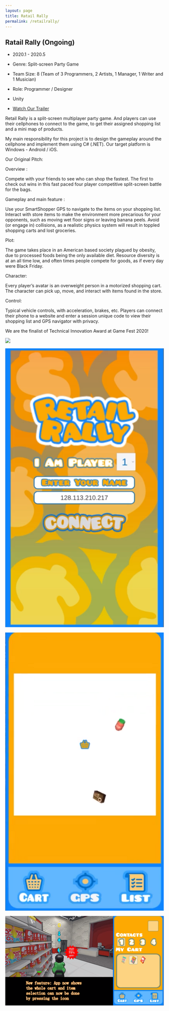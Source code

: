 ```yaml
---
layout: page
title: Ratail Rally
permalink: /retailrally/
---
```




## Ratail Rally (Ongoing)

 - 2020.1 - 2020.5

 - Genre: Split-screen Party Game

 - Team Size: 8 (Team of 3 Programmers, 2 Artists, 1 Manager, 1 Writer and 1 Musician)

 - Role: Programmer / Designer

 - Unity

 - [Watch Our Trailer](https://www.youtube.com/watch?v=W1Cj8eSM-Xg)

Retail Rally is a split-screen multiplayer party game. And players can use their cellphones to connect to the game, to get their assigned shopping list and a mini map of products.

My main responsibility for this project is to design the gameplay around the cellphone and implement them using C# (.NET). Our target platform is Windows - Android / iOS.

Our Original Pitch:

Overview : 

Compete with your friends to see who can shop the fastest. The first to check out wins in this fast paced four player competitive split-screen battle for the bags.

Gameplay and main feature : 
    
Use your SmartShopper GPS to navigate to the items on your shopping list. Interact with store items to make the environment more precarious for your opponents, such as moving wet floor signs or leaving banana peels.  Avoid (or engage in) collisions, as a realistic physics system will result in toppled shopping carts and lost groceries.

Plot: 

The game takes place in an American based society plagued by obesity, due to processed foods being the only available diet. Resource diversity is at an all time low, and often times people compete for goods, as if every day were Black Friday. 

Character: 

Every player’s avatar is an overweight person in a motorized shopping cart. The character can pick up, move, and interact with items found in the store. 

Control: 

Typical vehicle controls, with acceleration, brakes, etc. Players can connect their phone to a website and enter a session unique code to view their shopping list and GPS navigator with privacy.

We are the finalist of Technical Innovation Award at Game Fest 2020!

![](./img/RR2.png)

![](./img/RR3.png)

![](./img/RR4.png)

![](./img/RR5.png)